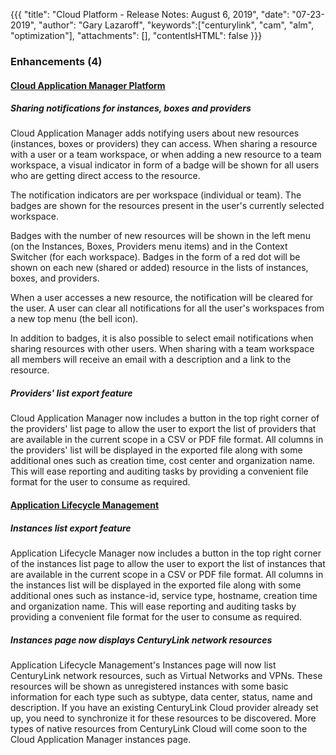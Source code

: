 {{{
"title": "Cloud Platform - Release Notes: August 6, 2019",
"date": "07-23-2019",
"author": "Gary Lazaroff",
"keywords":["centurylink", "cam", "alm", "optimization"],
"attachments": [],
"contentIsHTML": false
}}}

### Enhancements (4)

#### [Cloud Application Manager Platform](https://www.ctl.io/cloud-application-manager/)

##### Sharing notifications for instances, boxes and providers

Cloud Application Manager adds notifying users about new resources (instances, boxes or providers) they can access. When sharing a resource with a user or a team workspace, or when adding a new resource to a team workspace, a visual indicator in form of a badge will be shown for all users who are getting direct access to the resource.

The notification indicators are per workspace (individual or team). The badges are shown for the resources present in the user's currently selected workspace.

Badges with the number of new resources will be shown in the left menu (on the Instances, Boxes, Providers menu items) and in the Context Switcher (for each workspace). Badges in the form of a red dot will be shown on each new (shared or added) resource in the lists of instances, boxes, and providers.

When a user accesses a new resource, the notification will be cleared for the user. A user can clear all notifications for all the user's workspaces from a new top menu (the bell icon).

In addition to badges, it is also possible to select email notifications when sharing resources with other users. When sharing with a team workspace all members will receive an email with a description and a link to the resource.

##### Providers' list export feature

Cloud Application Manager now includes a button in the top right corner of the providers' list page to allow the user to export the list of providers that are available in the current scope in a CSV or PDF file format. All columns in the providers' list will be displayed in the exported file along with some additional ones such as creation time, cost center and organization name. This will ease reporting and auditing tasks by providing a convenient file format for the user to consume as required.

#### [Application Lifecycle Management](https://www.ctl.io/cloud-application-manager/application-lifecycle-management/)

##### Instances list export feature

Application Lifecycle Manager now includes a button in the top right corner of the instances list page to allow the user to export the list of instances that are available in the current scope in a CSV or PDF file format. All columns in the instances list will be displayed in the exported file along with some additional ones such as instance-id, service type, hostname, creation time and organization name. This will ease reporting and auditing tasks by providing a convenient file format for the user to consume as required.

##### Instances page now displays CenturyLink network resources

Application Lifecycle Management's Instances page will now list CenturyLink network resources, such as Virtual Networks and VPNs. These resources will be shown as unregistered instances with some basic information for each type such as subtype, data center, status, name and description. If you have an existing CenturyLink Cloud provider already set up, you need to synchronize it for these resources to be discovered. More types of native resources from CenturyLink Cloud will come soon to the Cloud Application Manager instances page.
